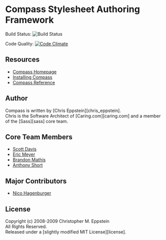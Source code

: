 # Compass Stylesheet Authoring Framework

Build Status: ![Build Status](https://secure.travis-ci.org/chriseppstein/compass.png)

Code Quality: [![Code Climate](https://codeclimate.com/badge.png)](https://codeclimate.com/github/chriseppstein/compass)

## Resources

* [Compass Homepage](http://compass-style.org/)
* [Installing Compass](http://compass-style.org/install/)
* [Compass Reference](http://compass-style.org/install/reference/)

## Author
Compass is written by [Chris Eppstein][chris_eppstein].<br>
Chris is the Software Architect of [Caring.com][caring.com] and a member of the [Sass][sass] core team.

## Core Team Members

* [Scott Davis](https://github.com/scottdavis)
* [Eric Meyer](https://github.com/ericam)
* [Brandon Mathis](https://github.com/imathis)
* [Anthony Short](https://github.com/anthonyshort/)

## Major Contributors

* [Nico Hagenburger](https://github.com/hagenburger)

## License
Copyright (c) 2008-2009 Christopher M. Eppstein<br>
All Rights Reserved.<br>
Released under a [slightly modified MIT License][license].
